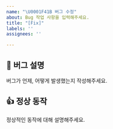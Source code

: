 ```yaml
---
name: "\U0001F41B 버그 수정"
about: Bug 작업 사항을 입력해주세요.
title: "[Fix]"
labels: ''
assignees: ''

---
```


## 🐛 버그 설명
버그가 언제, 어떻게 발생했는지 작성해주세요.

## 👍 정상 동작
정상적인 동작에 대해 설명해주세요.

